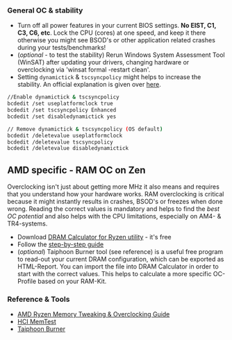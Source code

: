 ### General OC & stability

* Turn off all power features in your current BIOS settings. **No EIST, C1, C3, C6, etc**. Lock the CPU (cores) at one speed, and keep it there otherwise you might see BSOD's or other application related crashes during your tests/benchmarks!
* (_optional_ - to test the stability) Rerun Windows System Assessment Tool (WinSAT) after updating your drivers, changing hardware or overclocking via 'winsat formal -restart clean'.
* Setting `dynamictick` & `tscsyncpolicy` might helps to increase the stability. An official explanation is given over [here](https://docs.microsoft.com/en-us/windows-hardware/drivers/devtest/bcdedit--set).

```bash
//Enable dynamictick & tscsyncpolicy
bcdedit /set useplatformclock true
bcdedit /set tscsyncpolicy Enhanced
bcdedit /set disabledynamictick yes

// Remove dynamictick & tscsyncpolicy (OS default)
bcdedit /deletevalue useplatformclock
bcdedit /deletevalue tscsyncpolicy
bcdedit /deletevalue disabledynamictick
```


## AMD specific - RAM OC on Zen

Overclocking isn't just about getting more MHz it also means and requires that you understand how your hardware works. RAM overclocking is critical because it might instantly results in crashes, BSOD's or freezes when done wrong. Reading the correct values is mandatory and helps to find the _best OC potential_ and also helps with the CPU limitations, especially on AM4- & TR4-systems.


* Download [DRAM Calculator for Ryzen utility](https://www.techpowerup.com/download/ryzen-dram-calculator/) - it's free
* Follow the [step-by-step guide](https://www.techpowerup.com/reviews/AMD/Ryzen_Memory_Tweaking_Overclocking_Guide/)
* (_optional_) Taiphoon Burner tool (see reference) is a useful free program to read-out your current DRAM configuration, which can be exported as HTML-Report. You can import the file into DRAM Calculator in order to start with the correct values. This helps to calculate a more specific OC-Profile based on your RAM-Kit.



### Reference & Tools
* [AMD Ryzen Memory Tweaking & Overclocking Guide](https://www.techpowerup.com/reviews/AMD/Ryzen_Memory_Tweaking_Overclocking_Guide/)
* [HCI MemTest](https://hcidesign.com/memtest/)
* [Taiphoon Burner](http://www.softnology.biz/)
